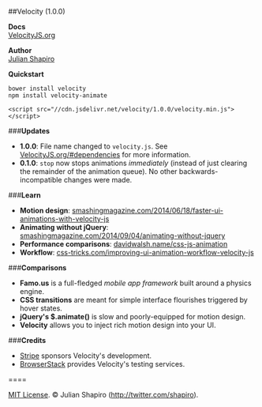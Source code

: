 ##Velocity (1.0.0)

**Docs**  
[VelocityJS.org](http://VelocityJS.org)

**Author**  
[Julian Shapiro](http://twitter.com/shapiro)

**Quickstart**  

`bower install velocity`  
`npm install velocity-animate`  

`<script src="//cdn.jsdelivr.net/velocity/1.0.0/velocity.min.js"></script>`

###**Updates**

- **1.0.0**: File name changed to `velocity.js`. See [VelocityJS.org/#dependencies](http://VelocityJS.org/#dependencies) for more information. 
- **0.1.0**: `stop` now stops animations *immediately* (instead of just clearing the remainder of the animation queue). No other backwards-incompatible changes were made.

###**Learn**

- **Motion design**: [smashingmagazine.com/2014/06/18/faster-ui-animations-with-velocity-js](http://smashingmagazine.com/2014/06/18/faster-ui-animations-with-velocity-js)
- **Animating without jQuery**: [smashingmagazine.com/2014/09/04/animating-without-jquery](http://www.smashingmagazine.com/2014/09/04/animating-without-jquery/)
- **Performance comparisons**: [davidwalsh.name/css-js-animation](http://davidwalsh.name/css-js-animation)
- **Workflow**: [css-tricks.com/improving-ui-animation-workflow-velocity-js](http://css-tricks.com/improving-ui-animation-workflow-velocity-js)

###**Comparisons**

- **Famo.us** is a full-fledged *mobile app framework* built around a physics engine.
- **CSS transitions** are meant for simple interface flourishes triggered by hover states.
- **jQuery's $.animate()** is slow and poorly-equipped for motion design.
- **Velocity** allows you to inject rich motion design into your UI.

###**Credits**

- <a href="https://stripe.com/blog/stripe-open-source-retreat">Stripe</a> sponsors Velocity's development.
- <a href="http://browserstack.com">BrowserStack</a> provides Velocity's testing services. 

====

[MIT License](LICENSE.md). © Julian Shapiro (http://twitter.com/shapiro).
